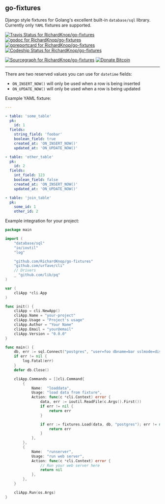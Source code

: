 ## go-fixtures

Django style fixtures for Golang's excellent built-in `database/sql` library. Currently only `YAML` fixtures are supported.

[![Travis Status for RichardKnop/go-fixtures](https://travis-ci.org/RichardKnop/go-fixtures.svg?branch=master&label=linux+build)](https://travis-ci.org/RichardKnop/go-fixtures)
[![godoc for RichardKnop/go-fixtures](https://godoc.org/github.com/nathany/looper?status.svg)](http://godoc.org/github.com/RichardKnop/go-fixtures)
[![goreportcard for RichardKnop/go-fixtures](https://goreportcard.com/badge/github.com/RichardKnop/go-fixtures)](https://goreportcard.com/report/RichardKnop/go-fixtures)
[![Codeship Status for RichardKnop/go-fixtures](https://codeship.com/projects/2972d6c0-37b3-0134-ffd1-02b643534a44/status?branch=master)](https://codeship.com/projects/165845)

[![Sourcegraph for RichardKnop/go-fixtures](https://sourcegraph.com/github.com/RichardKnop/go-fixtures/-/badge.svg)](https://sourcegraph.com/github.com/RichardKnop/go-fixtures?badge)
[![Donate Bitcoin](https://img.shields.io/badge/donate-bitcoin-orange.svg)](https://richardknop.github.io/donate/)

---


There are two reserved values you can use for `datetime` fields:

* `ON_INSERT_NOW()` will only be used when a row is being inserted
* `ON_UPDATE_NOW()` will only be used when a row is being updated

Example YAML fixture:

```yaml
---

- table: 'some_table'
  pk:
    id: 1
  fields:
    string_field: 'foobar'
    boolean_field: true
    created_at: 'ON_INSERT_NOW()'
    updated_at: 'ON_UPDATE_NOW()'

- table: 'other_table'
  pk:
    id: 2
  fields:
    int_field: 123
    boolean_field: false
    created_at: 'ON_INSERT_NOW()'
    updated_at: 'ON_UPDATE_NOW()'

- table: 'join_table'
  pk:
    some_id: 1
    other_id: 2
```

Example integration for your project:

```go
package main

import (
	"database/sql"
	"io/ioutil"
	"log"

	"github.com/RichardKnop/go-fixtures"
	"github.com/urfave/cli"
	// Drivers
	_ "github.com/lib/pq"
)

var (
	cliApp *cli.App
)

func init() {
	cliApp = cli.NewApp()
	cliApp.Name = "your-project"
	cliApp.Usage = "Project's usage"
	cliApp.Author = "Your Name"
	cliApp.Email = "your@email"
	cliApp.Version = "0.0.0"
}

func main() {
	db, err := sql.Connect("postgres", "user=foo dbname=bar sslmode=disable")
	if err != nil {
		log.Fatal(err)
	}
	defer db.Close()

	cliApp.Commands = []cli.Command{
		{
			Name:  "loaddata",
			Usage: "load data from fixture",
			Action: func(c *cli.Context) error {
				data, err := ioutil.ReadFile(c.Args().First())
				if err != nil {
					return err
				}

				if err := fixtures.Load(data, db, "postgres"); err != nil {
					return err
				}
			},
		},
		{
			Name:  "runserver",
			Usage: "run web server",
			Action: func(c *cli.Context) error {
				// Run your web server here
				return nil
			},
		},
	}

	cliApp.Run(os.Args)
}
```

